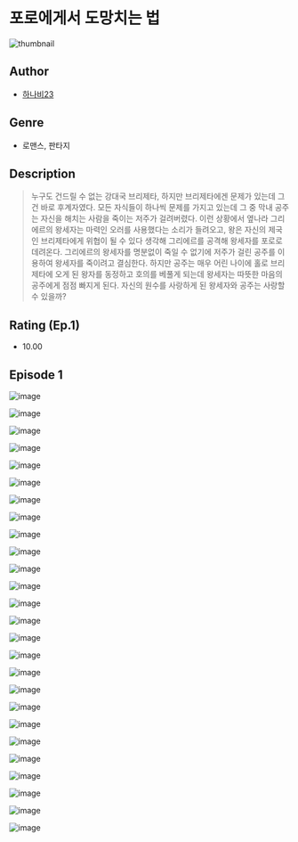 # 포로에게서 도망치는 법
![thumbnail](https://image-comic.pstatic.net/user_contents_data/challenge_comic/2023/05/23/366743/upload_7221018856505304630_480x623.jpeg)

## Author
- [하나비23](https://comic.naver.com/artistTitle?id=366743)

## Genre
- 로맨스, 판타지

## Description
> 누구도 건드릴 수 없는 강대국 브리제타, 하지만 브리제타에겐 문제가 있는데 그건 바로 후계자였다. 모든 자식들이 하나씩 문제를 가지고 있는데 그 중 막내 공주는 자신을 해치는 사람을 죽이는 저주가 걸려버렸다. 이런 상황에서 옆나라 그리에르의 왕세자는 마력인 오러를 사용했다는 소리가 들려오고, 왕은 자신의 제국인 브리제타에게 위협이 될 수 있다 생각해 그리에르를 공격해 왕세자를 포로로 데려온다. 그리에르의 왕세자를 명분없이 죽일 수 없기에 저주가 걸린 공주를 이용하여 왕세자를 죽이려고 결심한다. 하지만 공주는 매우 어린 나이에 홀로 브리제타에 오게 된 왕자를 동정하고 호의를 베풀게 되는데 왕세자는 따뜻한 마음의 공주에게 점점 빠지게 된다. 자신의 원수를 사랑하게 된 왕세자와 공주는 사랑할 수 있을까?


## Rating (Ep.1)
- 10.00

## Episode 1
![image](https://image-comic.pstatic.net/user_contents_data/challenge_comic/2023/05/23/366743/upload_3990809606492337762.jpeg)

![image](https://image-comic.pstatic.net/user_contents_data/challenge_comic/2023/05/23/366743/upload_3486403184138937398.jpeg)

![image](https://image-comic.pstatic.net/user_contents_data/challenge_comic/2023/05/23/366743/upload_3834644878258942772.jpeg)

![image](https://image-comic.pstatic.net/user_contents_data/challenge_comic/2023/05/23/366743/upload_7161675804440539489.jpeg)

![image](https://image-comic.pstatic.net/user_contents_data/challenge_comic/2023/05/23/366743/upload_3472895678725044535.jpeg)

![image](https://image-comic.pstatic.net/user_contents_data/challenge_comic/2023/05/23/366743/upload_4050250300377018934.jpeg)

![image](https://image-comic.pstatic.net/user_contents_data/challenge_comic/2023/05/23/366743/upload_4134639148426737971.jpeg)

![image](https://image-comic.pstatic.net/user_contents_data/challenge_comic/2023/05/23/366743/upload_7149520712086665017.jpeg)

![image](https://image-comic.pstatic.net/user_contents_data/challenge_comic/2023/05/23/366743/upload_3918524631839226213.jpeg)

![image](https://image-comic.pstatic.net/user_contents_data/challenge_comic/2023/05/23/366743/upload_7234531669807675702.jpeg)

![image](https://image-comic.pstatic.net/user_contents_data/challenge_comic/2023/05/23/366743/upload_3990523763534346039.jpeg)

![image](https://image-comic.pstatic.net/user_contents_data/challenge_comic/2023/05/23/366743/upload_3834588798951700536.jpeg)

![image](https://image-comic.pstatic.net/user_contents_data/challenge_comic/2023/05/23/366743/upload_3832670151127741488.jpeg)

![image](https://image-comic.pstatic.net/user_contents_data/challenge_comic/2023/05/23/366743/upload_7017842293339338038.jpeg)

![image](https://image-comic.pstatic.net/user_contents_data/challenge_comic/2023/05/23/366743/upload_3761413010214839088.jpeg)

![image](https://image-comic.pstatic.net/user_contents_data/challenge_comic/2023/05/23/366743/upload_7149009628157862500.jpeg)

![image](https://image-comic.pstatic.net/user_contents_data/challenge_comic/2023/05/23/366743/upload_3774409435186868278.jpeg)

![image](https://image-comic.pstatic.net/user_contents_data/challenge_comic/2023/05/23/366743/upload_3473508299841024567.jpeg)

![image](https://image-comic.pstatic.net/user_contents_data/challenge_comic/2023/05/23/366743/upload_3618419530138137956.jpeg)

![image](https://image-comic.pstatic.net/user_contents_data/challenge_comic/2023/05/23/366743/upload_3991705733517620066.jpeg)

![image](https://image-comic.pstatic.net/user_contents_data/challenge_comic/2023/05/23/366743/upload_7293967939805525303.jpeg)

![image](https://image-comic.pstatic.net/user_contents_data/challenge_comic/2023/05/23/366743/upload_3847254099984148023.jpeg)

![image](https://image-comic.pstatic.net/user_contents_data/challenge_comic/2023/05/23/366743/upload_3979041747604156473.jpeg)

![image](https://image-comic.pstatic.net/user_contents_data/challenge_comic/2023/05/23/366743/upload_7090416468863510066.jpeg)

![image](https://image-comic.pstatic.net/user_contents_data/challenge_comic/2023/05/23/366743/upload_7018353390843605559.jpeg)

![image](https://image-comic.pstatic.net/user_contents_data/challenge_comic/2023/05/23/366743/upload_7148957770726138468.jpeg)
